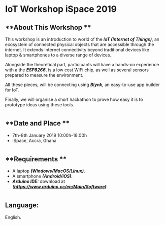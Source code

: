 # **IoT Workshop iSpace 2019**


## **About This Workshop **

  This workshop is an introduction to world of the __*IoT (Internet of Things)*__, an ecosystem of connected physical objects that are accessible through the internet. It extends internet connectivity beyond traditional devices like laptop & smartphones to a diverse range of devices.

  Alongside the theoretical part, participants will have a hands-on experience with a the _**ESP8266**_, is a low cost WiFi chip, as well as several sensors prepared to measure the environment. 

  All these pieces, will be connecting using _**Blynk**_, an easy-to-use app builder for IoT. 

  Finally, we will organise a short hackathon to prove how easy it is to prototype ideas using these tools. 

#

## **Date and Place **
  
  - 7th-8th January 2019 10:00h-16:00h
  - iSpace, Accra, Ghana
  
#


## **Requirements **

  - A laptop _**(Windows/MacOS/Linux)**_.
  - A smartphone **_(Android/iOS)_**.
  - _**Arduino IDE:**_ download at **_(https://www.arduino.cc/en/Main/Software)_**.

#

## **Language:**

  English.

#

